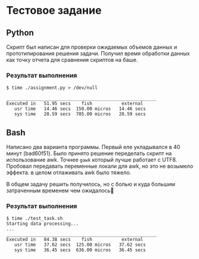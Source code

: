 # Тестовое задание

## Python 
Скрипт был написан для проверки ожидаемых объемов данных и прототипирования решения задачи.
Получил время обработки данных как точку отчета для сравнения скриптов на баше.


### Результат выполнения

```shell
$ time ./assignment.py > /dev/null                                                                                                                
                                                                                                                                                                                                                           
________________________________________________________
Executed in   51.95 secs    fish           external
   usr time   14.46 secs  150.00 micros   14.46 secs
   sys time   28.59 secs  705.00 micros   28.59 secs
```

## Bash
Написано два варианта программы. Первый еле укладывался в 40 минут (bad60f51).
Было принято решение переделать скрипт на использование awk. Точнее `gawk` который лучше работает с UTF8. 
Пробовал передавать переменные локали для awk, но это не возымело эффекта. в целом отлаживать awk было тяжело. 

В общем задачу решить получилось, но с болью и куда большим затраченным временем чем ожидалось🥲

### Результат выполнения
```shell
$ time ./test_task.sh                                                                                                                                               
Starting data processing...
...
________________________________________________________
Executed in   84.38 secs    fish           external
   usr time   37.62 secs  125.00 micros   37.62 secs
   sys time   36.45 secs  636.00 micros   36.45 secs
```

